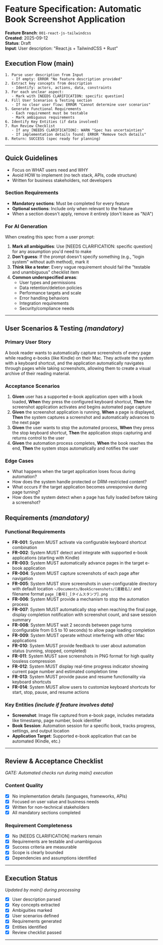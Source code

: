 # Feature Specification: Automatic Book Screenshot Application

**Feature Branch**: `001-react-js-tailwindcss`  
**Created**: 2025-09-12  
**Status**: Draft  
**Input**: User description: "React.js + TailwindCSS + Rust"

## Execution Flow (main)

```
1. Parse user description from Input
   - If empty: ERROR "No feature description provided"
2. Extract key concepts from description
   - Identify: actors, actions, data, constraints
3. For each unclear aspect:
   - Mark with [NEEDS CLARIFICATION: specific question]
4. Fill User Scenarios & Testing section
   - If no clear user flow: ERROR "Cannot determine user scenarios"
5. Generate Functional Requirements
   - Each requirement must be testable
   - Mark ambiguous requirements
6. Identify Key Entities (if data involved)
7. Run Review Checklist
   - If any [NEEDS CLARIFICATION]: WARN "Spec has uncertainties"
   - If implementation details found: ERROR "Remove tech details"
8. Return: SUCCESS (spec ready for planning)
```

---

## Quick Guidelines

- Focus on WHAT users need and WHY
- Avoid HOW to implement (no tech stack, APIs, code structure)
- Written for business stakeholders, not developers

### Section Requirements

- **Mandatory sections**: Must be completed for every feature
- **Optional sections**: Include only when relevant to the feature
- When a section doesn't apply, remove it entirely (don't leave as "N/A")

### For AI Generation

When creating this spec from a user prompt:

1. **Mark all ambiguities**: Use [NEEDS CLARIFICATION: specific question] for any assumption you'd need to make
2. **Don't guess**: If the prompt doesn't specify something (e.g., "login system" without auth method), mark it
3. **Think like a tester**: Every vague requirement should fail the "testable and unambiguous" checklist item
4. **Common underspecified areas**:
   - User types and permissions
   - Data retention/deletion policies
   - Performance targets and scale
   - Error handling behaviors
   - Integration requirements
   - Security/compliance needs

---

## User Scenarios & Testing _(mandatory)_

### Primary User Story

A book reader wants to automatically capture screenshots of every page while reading e-books (like Kindle) on their Mac. They activate the system with a keyboard shortcut, and the application automatically navigates through pages while taking screenshots, allowing them to create a visual archive of their reading material.

### Acceptance Scenarios

1. **Given** user has a supported e-book application open with a book loaded, **When** they press the configured keyboard shortcut, **Then** the screenshot application activates and begins automated page capture
2. **Given** the screenshot application is running, **When** a page is displayed, **Then** the system captures a screenshot and automatically advances to the next page
3. **Given** the user wants to stop the automated process, **When** they press the stop keyboard shortcut, **Then** the application stops capturing and returns control to the user
4. **Given** the automation process completes, **When** the book reaches the end, **Then** the system stops automatically and notifies the user

### Edge Cases

- What happens when the target application loses focus during automation?
- How does the system handle protected or DRM-restricted content?
- What occurs if the target application becomes unresponsive during page turning?
- How does the system detect when a page has fully loaded before taking a screenshot?

## Requirements _(mandatory)_

### Functional Requirements

- **FR-001**: System MUST activate via configurable keyboard shortcut combination
- **FR-002**: System MUST detect and integrate with supported e-book applications (starting with Kindle)
- **FR-003**: System MUST automatically advance pages in the target e-book application
- **FR-004**: System MUST capture screenshots of each page after navigation
- **FR-005**: System MUST store screenshots in user-configurable directory with default location `~/Documents/BookScreenshots/[書籍名]/` and filename format `page_[番号]_[タイムスタンプ].png`
- **FR-006**: System MUST provide a mechanism to stop the automation process
- **FR-007**: System MUST automatically stop when reaching the final page, display completion notification with screenshot count, and save session summary
- **FR-008**: System MUST wait 2 seconds between page turns (configurable from 0.5 to 10 seconds) to allow page loading completion
- **FR-009**: System MUST operate without interfering with other Mac applications
- **FR-010**: System MUST provide feedback to user about automation status (running, stopped, completed)
- **FR-011**: System MUST save screenshots in PNG format for high quality lossless compression
- **FR-012**: System MUST display real-time progress indicator showing current page number and estimated completion time
- **FR-013**: System MUST provide pause and resume functionality via keyboard shortcuts
- **FR-014**: System MUST allow users to customize keyboard shortcuts for start, stop, pause, and resume actions

### Key Entities _(include if feature involves data)_

- **Screenshot**: Image file captured from e-book page, includes metadata like timestamp, page number, book identifier
- **Book Session**: Automation session for a specific book, tracks progress, settings, and output location
- **Application Target**: Supported e-book application that can be automated (Kindle, etc.)

---

## Review & Acceptance Checklist

_GATE: Automated checks run during main() execution_

### Content Quality

- [x] No implementation details (languages, frameworks, APIs)
- [x] Focused on user value and business needs
- [x] Written for non-technical stakeholders
- [x] All mandatory sections completed

### Requirement Completeness

- [x] No [NEEDS CLARIFICATION] markers remain
- [x] Requirements are testable and unambiguous
- [x] Success criteria are measurable
- [x] Scope is clearly bounded
- [x] Dependencies and assumptions identified

---

## Execution Status

_Updated by main() during processing_

- [x] User description parsed
- [x] Key concepts extracted
- [x] Ambiguities marked
- [x] User scenarios defined
- [x] Requirements generated
- [x] Entities identified
- [x] Review checklist passed

---
